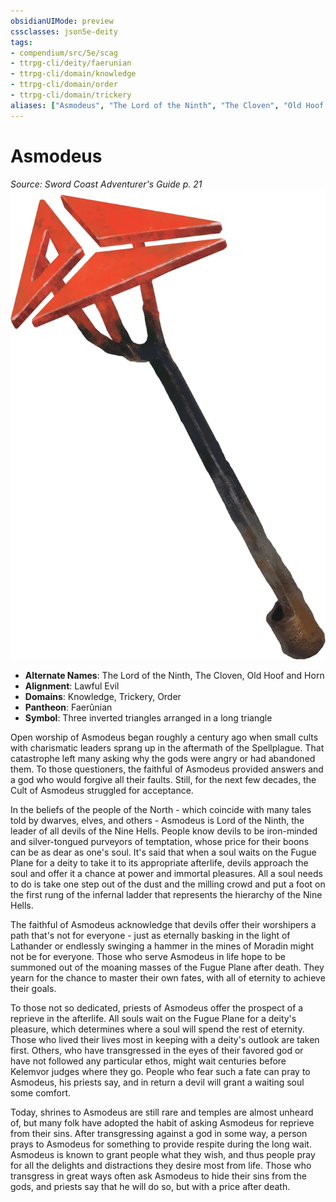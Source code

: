 ```yaml
---
obsidianUIMode: preview
cssclasses: json5e-deity
tags:
- compendium/src/5e/scag
- ttrpg-cli/deity/faerunian
- ttrpg-cli/domain/knowledge
- ttrpg-cli/domain/order
- ttrpg-cli/domain/trickery
aliases: ["Asmodeus", "The Lord of the Ninth", "The Cloven", "Old Hoof and Horn"]
---
```

# Asmodeus
*Source: Sword Coast Adventurer's Guide p. 21* 
![](https://raw.githubusercontent.com/5etools-mirror-2/5etools-img/main/deities/SCAG/Symbol%20of%20Asmodeus.webp#symbol)

- **Alternate Names**: The Lord of the Ninth, The Cloven, Old Hoof and Horn
- **Alignment**: Lawful Evil
- **Domains**: Knowledge, Trickery, Order
- **Pantheon**: Faerûnian
- **Symbol**: Three inverted triangles arranged in a long triangle

Open worship of Asmodeus began roughly a century ago when small cults with charismatic leaders sprang up in the aftermath of the Spellplague. That catastrophe left many asking why the gods were angry or had abandoned them. To those questioners, the faithful of Asmodeus provided answers and a god who would forgive all their faults. Still, for the next few decades, the Cult of Asmodeus struggled for acceptance.

In the beliefs of the people of the North - which coincide with many tales told by dwarves, elves, and others - Asmodeus is Lord of the Ninth, the leader of all devils of the Nine Hells. People know devils to be iron-minded and silver-tongued purveyors of temptation, whose price for their boons can be as dear as one's soul. It's said that when a soul waits on the Fugue Plane for a deity to take it to its appropriate afterlife, devils approach the soul and offer it a chance at power and immortal pleasures. All a soul needs to do is take one step out of the dust and the milling crowd and put a foot on the first rung of the infernal ladder that represents the hierarchy of the Nine Hells.

The faithful of Asmodeus acknowledge that devils offer their worshipers a path that's not for everyone - just as eternally basking in the light of Lathander or endlessly swinging a hammer in the mines of Moradin might not be for everyone. Those who serve Asmodeus in life hope to be summoned out of the moaning masses of the Fugue Plane after death. They yearn for the chance to master their own fates, with all of eternity to achieve their goals.

To those not so dedicated, priests of Asmodeus offer the prospect of a reprieve in the afterlife. All souls wait on the Fugue Plane for a deity's pleasure, which determines where a soul will spend the rest of eternity. Those who lived their lives most in keeping with a deity's outlook are taken first. Others, who have transgressed in the eyes of their favored god or have not followed any particular ethos, might wait centuries before Kelemvor judges where they go. People who fear such a fate can pray to Asmodeus, his priests say, and in return a devil will grant a waiting soul some comfort.

Today, shrines to Asmodeus are still rare and temples are almost unheard of, but many folk have adopted the habit of asking Asmodeus for reprieve from their sins. After transgressing against a god in some way, a person prays to Asmodeus for something to provide respite during the long wait. Asmodeus is known to grant people what they wish, and thus people pray for all the delights and distractions they desire most from life. Those who transgress in great ways often ask Asmodeus to hide their sins from the gods, and priests say that he will do so, but with a price after death.